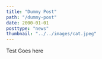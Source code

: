 ```yaml
---
title: "Dummy Post"
path: "/dummy-post"
date: 2000-01-01
posttype: "news"
thumbnail: "../../images/cat.jpeg"
---
```





Test Goes here